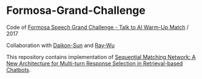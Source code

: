 # Formosa-Grand-Challenge
Code of [Formosa Speech Grand Challenge - Talk to AI Warm-Up Match](https://fgc.stpi.narl.org.tw/index) / 2017

Collaboration with [Daikon-Sun](https://github.com/Daikon-Sun) and [Ray-Wu](https://github.com/raywu0123)

This repository contains implementation of [Sequential Matching Network: A New Architecture for Multi-turn Response Selection in Retrieval-based Chatbots](https://arxiv.org/abs/1612.01627).
